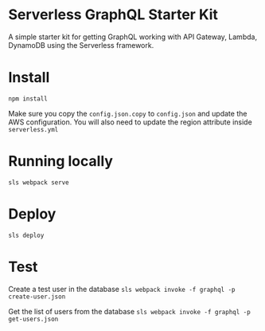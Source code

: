 # Serverless GraphQL Starter Kit

A simple starter kit for getting GraphQL working with API Gateway, Lambda, DynamoDB using the Serverless framework.

# Install
`npm install`

Make sure you copy the `config.json.copy` to `config.json` and update the AWS configuration.
You will also need to update the region attribute inside `serverless.yml`

# Running locally
`sls webpack serve`

# Deploy
`sls deploy`

# Test
Create a test user in the database
`sls webpack invoke -f graphql -p create-user.json`

Get the list of users from the database
`sls webpack invoke -f graphql -p get-users.json`
